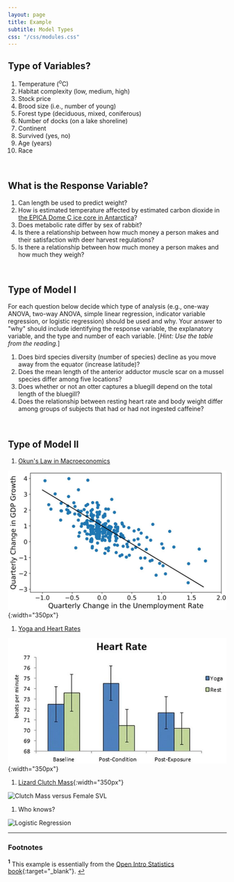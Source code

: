```yaml
---
layout: page
title: Example
subtitle: Model Types
css: "/css/modules.css"
---
```


## Type of Variables?

1. Temperature (<sup>o</sup>C)
1. Habitat complexity (low, medium, high)
1. Stock price
1. Brood size (i.e., number of young)
1. Forest type (deciduous, mixed, coniferous)
1. Number of docks (on a lake shoreline)
1. Continent
1. Survived (yes, no)
1. Age (years)
1. Race

&nbsp;

## What is the Response Variable?

1. Can length be used to predict weight?
1. How is estimated temperature affected by estimated carbon dioxide in [the EPICA Dome C ice core in Antarctica](https://www.ncdc.noaa.gov/global-warming/temperature-change)?
1. Does metabolic rate differ by sex of rabbit?
1. Is there a relationship between how much money a person makes and their satisfaction with deer harvest regulations?
1. Is there a relationship between how much money a person makes and how much they weigh?

<!----
1. Is gas mileage significantly affected by weight of the car?
1. How is the uptake of heavy metals affected by the sex and age (young, middle, old) of the individual?
---->

&nbsp;

## Type of Model I

<div class="alert alert-info">
For each question below decide which type of analysis (e.g., one-way ANOVA, two-way ANOVA, simple linear regression, indicator variable regression, or logistic regression) should be used and why. Your answer to "why" should include identifying the response variable, the explanatory variable, and the type and number of each variable. [<i>Hint: Use the table from the reading.</i>]
</div>

1. Does bird species diversity (number of species) decline as you move away from the equator (increase latitude)?
1. Does the mean length of the anterior adductor muscle scar on a mussel species differ among five locations?
1. Does whether or not an otter captures a bluegill depend on the total length of the bluegill?
1. Does the relationship between resting heart rate and body weight differ among groups of subjects that had or had not ingested caffeine?


<!----
1. Is there a difference in fat reserves (thickness in mm) between type of seal (wild and domestic), sex of the seal (male and female), or the interaction between the seal type and sex?
1. Does the relationship between the number of times the word gender was used in a journal volume and the year of the volume (1995-2009) differ among three different journals (A, B, and C)?
1. Does mean alcohol by volume differ among different types of beer (pale ales, IPAs, lagers, stouts, and porters)?
1. Does mean alcohol by volume change depending on the weight of malt extract used in the brewing process?
---->

&nbsp;

## Type of Model II

1. [Okun's Law in Macroeconomics](https://en.wikipedia.org/wiki/Okun%27s_law)

![Okun's Law](zimgs/OkunsLaw.JPG){:width="350px"}

1. [Yoga and Heart Rates](https://bmccomplementmedtherapies.biomedcentral.com/articles/10.1186/s12906-018-2343-1)

![Heart Rate with an without Yoga](zimgs/Yoga.JPG){:width="350px"}

1. [Lizard Clutch Mass](https://www.researchgate.net/publication/225906496_The_effects_of_tail_loss_on_survival_growth_reproduction_and_sex_ratio_of_offspring_in_the_lizard_Uta_stansburiana_in_the_field){:width="350px"}

![Clutch Mass versus Female SVL](https://www.researchgate.net/profile/Stanley_Fox/publication/225906496/figure/fig1/AS:669008693047300@1536515510549/Regressions-of-clutch-mass-versus-female-snout-vent-length-SVL-for-tailed-closed_W640.jpg)

1. Who knows?

![Logistic Regression](http://hem.bredband.net/didrik71/grafer/logreg.gif)

----

### Footnotes

<b id="f1"><sup>1</sup></b> This example is essentially from the [Open Intro Statistics book](http://www.openintro.org/stat/index.php){:target="_blank"}. [↩](#a1)
